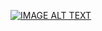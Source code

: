 [![IMAGE ALT TEXT](http://img.youtube.com/vi/isTv-8mgybY/0.jpg)](http://www.youtube.com/watch?v=isTv-8mgybY "automatizar ferramenta com shell script - [automatizando hydra com shell script]")
